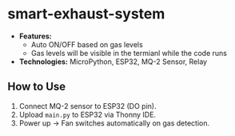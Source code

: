 # smart-exhaust-system
- **Features:**  
  - Auto ON/OFF based on gas levels
  - Gas levels will be visible in the termianl while the code runs  
- **Technologies:** MicroPython, ESP32, MQ-2 Sensor, Relay  

## How to Use  
1. Connect MQ-2 sensor to ESP32 (DO pin).  
2. Upload `main.py` to ESP32 via Thonny IDE.  
3. Power up → Fan switches automatically on gas detection.  
